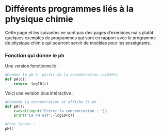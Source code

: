 # Différents programmes liés à la physique chimie

Cette page et les suivantes ne sont pas des pages d'exercices mais plutôt quelques exemples de programmes qui sont en rapport avec le programme de physique chimie qui pourront servir de modèles pour les enseignants.

### Fonction qui donne le ph

Une version fonctionnelle :

```python
#Donner le pH à  partir de la concentration c=[H30+]
def pH(c):
    return -log10(c)
```

Voici une version plus intéractive :

```python
#Demande la concentration et affiche le ph
def pH():
    c=eval(input("Entrer la concentration : "))
    print("Le PH est",-log10(c))

#Pour lancer :
pH()
```


